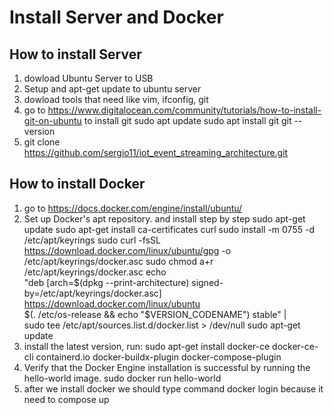 # Install Server and Docker


## How to install Server

1. dowload Ubuntu Server to USB
2. Setup and apt-get update to ubuntu server
3. dowload tools that need like vim, ifconfig, git
4. go to https://www.digitalocean.com/community/tutorials/how-to-install-git-on-ubuntu to install git 
    sudo apt update
    sudo apt install git
    git --version
7. git clone https://github.com/sergio11/iot_event_streaming_architecture.git 

## How to install Docker

1. go to https://docs.docker.com/engine/install/ubuntu/
2. Set up Docker's apt repository. and install step by step
    sudo apt-get update
    sudo apt-get install ca-certificates curl
    sudo install -m 0755 -d /etc/apt/keyrings
    sudo curl -fsSL https://download.docker.com/linux/ubuntu/gpg -o /etc/apt/keyrings/docker.asc
    sudo chmod a+r /etc/apt/keyrings/docker.asc
    echo \
    "deb [arch=$(dpkg --print-architecture) signed-by=/etc/apt/keyrings/docker.asc] https://download.docker.com/linux/ubuntu \
    $(. /etc/os-release && echo "$VERSION_CODENAME") stable" | \
    sudo tee /etc/apt/sources.list.d/docker.list > /dev/null
    sudo apt-get update
3. install the latest version, run:
    sudo apt-get install docker-ce docker-ce-cli containerd.io docker-buildx-plugin docker-compose-plugin
4. Verify that the Docker Engine installation is successful by running the hello-world image.
    sudo docker run hello-world
5. after we install docker we should type command docker login because it need to compose up







